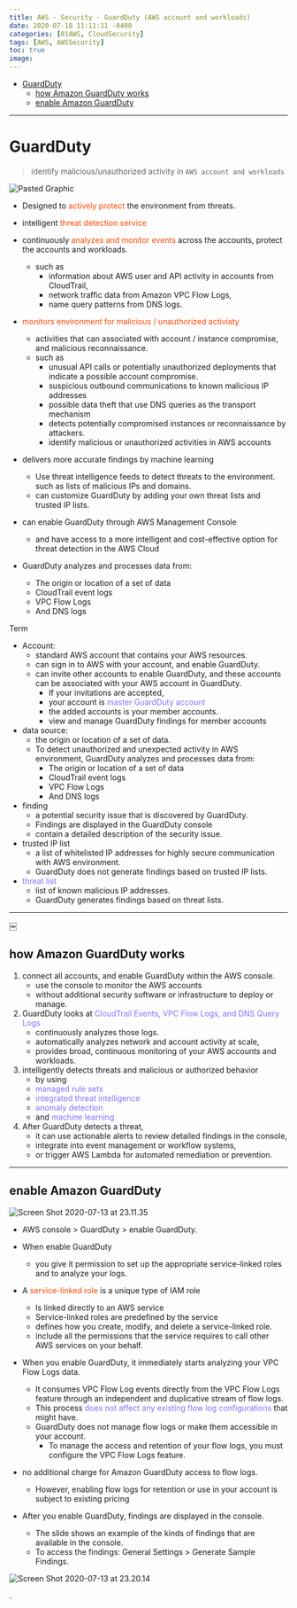 ```yaml
---
title: AWS - Security - GuardDuty (AWS account and workloads)
date: 2020-07-18 11:11:11 -0400
categories: [01AWS, CloudSecurity]
tags: [AWS, AWSSecurity]
toc: true
image:
---
```


- [GuardDuty](#guardduty)
  - [how Amazon GuardDuty works](#how-amazon-guardduty-works)
  - [enable Amazon GuardDuty](#enable-amazon-guardduty)


---


# GuardDuty

> identify malicious/unauthorized activity in `AWS account and workloads`

![Pasted Graphic](https://i.imgur.com/XJAk8xl.jpg)

- Designed to <font color=OrangeRed> actively protect </font> the environment from threats.

- intelligent <font color=OrangeRed> threat detection service </font>

- continuously <font color=OrangeRed> analyzes and monitor events </font> across the accounts, protect the accounts and workloads.
  - such as
    - information about AWS user and API activity in accounts from CloudTrail,
    - network traffic data from Amazon VPC Flow Logs,
    - name query patterns from DNS logs.

- <font color=OrangeRed> monitors environment for malicious / unauthorized activiaty </font>
  - activities that can associated with account / instance compromise, and malicious reconnaissance.
  - such as
    - unusual API calls or potentially unauthorized deployments that indicate a possible account compromise.
    - suspicious outbound communications to known malicious IP addresses
    - possible data theft that use DNS queries as the transport mechanism
    - detects potentially compromised instances or reconnaissance by attackers.
    - identify malicious or unauthorized activities in AWS accounts

- delivers more accurate findings by machine learning
  - Use threat intelligence feeds to detect threats to the environment. such as lists of malicious IPs and domains.
  - can customize GuardDuty by adding your own threat lists and trusted IP lists.

- can enable GuardDuty through AWS Management Console
  - and have access to a more intelligent and cost-effective option for threat detection in the AWS Cloud

- GuardDuty analyzes and processes data from:
  - The origin or location of a set of data
  - CloudTrail event logs
  - VPC Flow Logs
  - And DNS logs


Term
- Account:
  - standard AWS account that contains your AWS resources.
  - can sign in to AWS with your account, and enable GuardDuty.
  - can invite other accounts to enable GuardDuty, and these accounts can be associated with your AWS account in GuardDuty.
    - If your invitations are accepted,
    - your account is <font color=LightSlateBlue> master GuardDuty account </font>
    - the added accounts is your member accounts.
    - view and manage GuardDuty findings for member accounts
- data source:
  - the origin or location of a set of data.
  - To detect unauthorized and unexpected activity in AWS environment, GuardDuty analyzes and processes data from:
    - The origin or location of a set of data
    - CloudTrail event logs
    - VPC Flow Logs
    - And DNS logs
- finding
  - a potential security issue that is discovered by GuardDuty.
  - Findings are displayed in the GuardDuty console
  - contain a detailed description of the security issue.
- trusted IP list
  - a list of whitelisted IP addresses for highly secure communication with AWS environment.
  - GuardDuty does not generate findings based on trusted IP lists.
- <font color=LightSlateBlue> threat list </font>
  - list of known malicious IP addresses.
  - GuardDuty generates findings based on threat lists.

---
￼
## how Amazon GuardDuty works
1. connect all accounts, and enable GuardDuty within the AWS console.
   - use the console to monitor the AWS accounts
   - without additional security software or infrastructure to deploy or manage.
2. GuardDuty looks at <font color=LightSlateBlue> CloudTrail Events, VPC Flow Logs, and DNS Query Logs </font>
   - continuously analyzes those logs.
   - automatically analyzes network and account activity at scale,
   - provides broad, continuous monitoring of your AWS accounts and workloads.
3. intelligently detects threats and malicious or authorized behavior
   - by using
   - <font color=LightSlateBlue> managed rule sets </font>
   - <font color=LightSlateBlue> integrated threat intelligence </font>
   - <font color=LightSlateBlue> anomaly detection </font>
   - and <font color=LightSlateBlue> machine learning </font>
4. After GuardDuty detects a threat,
   - it can use actionable alerts to review detailed findings in the console,
   - integrate into event management or workflow systems,
   - or trigger AWS Lambda for automated remediation or prevention.

---


## enable Amazon GuardDuty

![Screen Shot 2020-07-13 at 23.11.35](https://i.imgur.com/Pg30tK2.png)

- AWS console > GuardDuty > enable GuardDuty.
- When enable GuardDuty
  - you give it permission to set up the appropriate service-linked roles and to analyze your logs.
- A <font color=OrangeRed> service-linked role </font> is a unique type of IAM role
  - Is linked directly to an AWS service
  - Service-linked roles are predefined by the service
  - defines how you create, modify, and delete a service-linked role.
  - include all the permissions that the service requires to call other AWS services on your behalf.

- When you enable GuardDuty, it immediately starts analyzing your VPC Flow Logs data.
  - It consumes VPC Flow Log events directly from the VPC Flow Logs feature through an independent and duplicative stream of flow logs.
  - This process <font color=LightSlateBlue> does not affect any existing flow log configurations </font> that might have.
  - GuardDuty does not manage flow logs or make them accessible in your account.
    - To manage the access and retention of your flow logs, you must configure the VPC Flow Logs feature.

- no additional charge for Amazon GuardDuty access to flow logs.
  - However, enabling flow logs for retention or use in your account is subject to existing pricing

- After you enable GuardDuty, findings are displayed in the console.
  - The slide shows an example of the kinds of findings that are available in the console.
  - To access the findings: General Settings > Generate Sample Findings.

![Screen Shot 2020-07-13 at 23.20.14](https://i.imgur.com/HALa7pM.png)



















.
